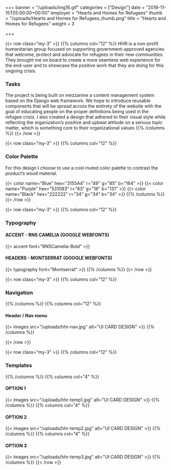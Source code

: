+++
banner = "/uploads/img16.gif"
categories = ["Design"]
date = "2018-11-15T05:00:00+00:00"
employer = "Hearts and Homes for Refugees"
thumb = "/uploads/Hearts and Homes for Refugees_thumb.png"
title = "Hearts and Homes for Refugees"
weight = 3

+++

{{< row class="my-3" >}}
{{% columns col="12" %}}
HHR is a non-profit humanitarian group focused on supporting government-approved agencies that welcome, protect and advocate for refugees in their new communities. They brought me on board to create a more seamless web experience for the end-user and to showcase the positive work that they are doing for this ongoing crisis.

### Tasks

The project is being built on mezzanine a content management system based on the Django web framework. We hope to introduce reusable components that will be spread across the entirety of the website with the goal of educating people on the proper definitions being used in the refugee crisis. I also created a design that adhered to their visual style while reflecting the organization’s positive and upbeat attitude on a serious topic matter, which is something core to their organizational values
{{% /columns %}}
{{< /row >}}

<!-- New Section -->

{{< row class="my-3" >}}
{{% columns col="12" %}}

### Color Palette

For this design I choose to use a cool muted color palette to contrast the product’s wood material.

{{< color name="Blue" hex="3155A4" r="49" g="85" b="164" >}}
{{< color name="Purple" hex="531083" r="83" g="16" b="131" >}}
{{< color name="Black" hex="222222" r="34" g="34" b="34" >}}
{{% /columns %}}
{{< /row >}}

<!-- New Section -->

{{< row class="my-3" >}}
{{% columns col="12" %}}

### Typography

#### ACCENT - RNS CAMELIA (GOOGLE WEBFONTS)

{{< accent font="RNSCamelia-Bold" >}}

#### HEADERS - MONTSERRAT (GOOGLE WEBFONTS)

{{< typography font="Montserrat" >}}
{{% /columns %}}
{{< /row >}}

<!-- New Section -->

{{< row class="my-3" >}}
{{% columns col="12" %}}

### Navigation

{{% /columns %}}
{{% columns col="12" %}}

#### Header / Nav menu

{{< images src="/uploads/hhr-nav.jpg" alt="UI CARD DESIGN" >}}
{{% /columns %}}

{{< /row >}}

<!-- New Section -->

{{< row class="my-3" >}}
{{% columns col="12" %}}

### Templates

{{% /columns %}}
{{% columns col="4" %}}

#### OPTION 1

{{< images src="/uploads/hhr-temp1.jpg" alt="UI CARD DESIGN" >}}
{{% /columns %}}
{{% columns col="4" %}}

#### OPTION 2

{{< images src="/uploads/hhr-temp2.jpg" alt="UI CARD DESIGN" >}}
{{% /columns %}}
{{% columns col="4" %}}

#### OPTION 3

{{< images src="/uploads/hhr-temp3.jpg" alt="UI CARD DESIGN" >}}
{{% /columns %}}
{{< /row >}}
